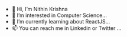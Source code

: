 - 👋 Hi, I’m Nithin Krishna
- 👀 I’m interested in Computer Science...
- 🌱 I’m currently learning about ReactJS...
- 📫 You can reach me in Linkedin or Twitter ...

<!---
VNithinKrishna/VNithinKrishna is a ✨ special ✨ repository because its `README.md` (this file) appears on your GitHub profile.
You can click the Preview link to take a look at your changes.
--->
